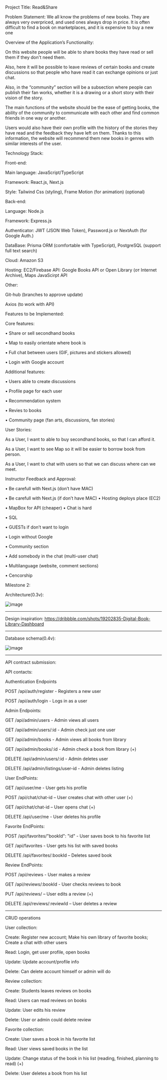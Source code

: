 Project Title: Read&Share


Problem Statement: 
We all know the problems of new books. They are always very overpriced, and used ones always drop in price. It is often difficult to find a book on marketplaces, and it is expensive to buy a new one



Overview of the Application’s Functionality:

On this website people will be able to share books they have read or sell them if they don't need them. 

Also, here it will be possible to leave reviews of certain books and create discussions so that people who have read it can exchange opinions or just chat.

Also, in the “community” section will be a subsection where people can publish their fan works, whether it is a drawing or a short story with their vision of the story.

The main functions of the website should be the ease of getting books, the ability of the community to communicate with each other and find common friends in one way or another. 

Users would also have their own profile with the history of the stories they have read and the feedback they have left on them. Thanks to this information, the website will recommend them new books in genres with similar interests of the user.



Technology Stack:


Front-end:

Main language: JavaScript/TypeScript

Framework: React.js, Next.js

Style: Tailwind Css (styling), Frame Motion (for animation) (optional)


Back-end:

Language: Node.js

Framework: Express.js

Authenticator: JWT (JSON Web Token), Password.js or NextAuth (for Google Auth.)

DataBase: Prisma ORM (comfortable with TypeScript), PostgreSQL (support full text search)

Cloud: Amazon S3

Hosting: EC2/Firebase
API: Google Books API or Open Library (от Internet Archive), Maps JavaScirpt API	


Other:

Git-hub (branches to approve update)

Axios (to work with API)



Features to be Implemented:


Core features:

•	Share or sell secondhand books

•	Map to easily orientate where book is

•	Full chat between users (GIF, pictures and stickers allowed)

•	Login with Google account


Additional features:

•	Users able to create discussions 

•	Profile page for each user

•	Recommendation system

•	Revies to books 

•	Community page (fan arts, discussions, fan stories)



User Stories:

As a User, I want to able to buy secondhand books, so that I can afford it.

As a User, I want to see Map so it will be easier to borrow book from person.

As a User, I want to chat with users so that we can discuss where can we meet. 



Instructor Feedback and Approval:

•	Be carefull with Next.js (don’t have MAC)

•	Be carefull with Next.js (if don’t have MAC)
•	Hosting deploys place (EC2)

•	MapBox for API (cheaper)
•	Chat is hard

•	SQL

•	GUESTs if don’t want to login

•	Login without Google

•	Community section

•	Add somebody in the chat (multi-user chat)

•	Multilanguage (website, comment sections)

•	Cencorship



Milestone 2:

Architecture(0.3v):

![image](https://github.com/user-attachments/assets/3df698e5-e3a0-4242-872a-55fb2f5aa277)


------------------------------------------------------------

Design inspiration: https://dribbble.com/shots/19202835-Digital-Book-Library-Dashboard

-----------------------------------------------------------
Database schema(0.4v):

![image](https://github.com/user-attachments/assets/a3306cbb-75de-42f3-ac17-f5c790e9c24b)


-----------------------------------------------------

API contract submission:

API contacts:

Authentication Endpoints

POST /api/auth/register - Registers a new user

POST /api/auth/login - Logs in as a user



Admin Endpoints:

GET /api/admin/users - Admin views all users

GET /api/admin/users/:id - Admin check just one user

GET /api/admin/books - Admin views all books from library

GET /api/admin/books/:id - Admin check a book from library (+)

DELETE /api/admin/users/:id - Admin deletes user

DELETE /api/admin/listings/user-id - Admin deletes listing



User EndPoints:

GET /api/user/me - User gets his profile

POST /api/chat/chat-id – User creates chat with other user (+)

GET /api/chat/chat-id – User opens chat (+)

DELETE /api/user/me - User deletes his profile


Favorite EndPoints:

POST /api/favorites/"bookId": "id" - User saves book to his favorite list

GET  /api/favorites - User gets his list with saved books

DELETE /api/favorites/:bookId – Deletes saved book


Review EndPoints: 

POST /api/reviews - User makes a review

GET /api/reviews/:bookId - User checks reviews to book

PUT /api/reviews/ – User edits a review (+)

DELETE /api/reviews/:reviewId – User deletes a review

-----------------------------------------------------------
CRUD operations

User collection:

Create: Register new account; Make his own library of favorite books; Create a chat with other users

Read: Login, get user profile, open books

Update: Update account/profile info

Delete: Can delete account himself or admin will do



Review collection:

Create: Students leaves reviews on books

Read: Users can read reviews on books

Update: User edits his review

Delete: User or admin could delete review


Favorite collection:

Create: User saves a book in his favorite list

Read: User views saved books in the list

Update: Change status of the book in his list (reading, finished, planning to read) (+)

Delete: User deletes a book from his list 
